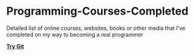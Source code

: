 # Programming-Courses-Completed
Detailed list of online courses, websites, books or other media that I've completed on my way to becoming a real programmer

[**Try Git**](https://try.github.io/)
